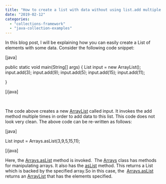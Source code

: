 ```yaml
---
title: "How to create a list with data without using list.add multiple times"
date: "2019-02-12"
categories: 
  - "collections-framework"
  - "java-collection-examples"
---
```


In this blog post, I will be explaining how you can easily create a List of elements with some data. Consider the following code snippet:

\[java\]

public static void main(String\[\] args) { List<Integer> input = new ArrayList<Integer>(); input.add(3); input.add(9); input.add(5); input.add(15); input.add(11);

}

\[/java\]

 

The code above creates a new [ArrayList](https://docs.oracle.com/javase/8/docs/api/java/util/ArrayList.html) called input. It invokes the add method multiple times in order to add data to this list. This code does not look very clean. The above code can be re-written as follows:

\[java\]

List<Integer> input = Arrays.asList(3,9,5,15,11);

\[/java\]

Here, the [Arrays.asList](https://docs.oracle.com/javase/8/docs/api/java/util/Arrays.html#asList-T...-) method is invoked.  The [Arrays](https://docs.oracle.com/javase/8/docs/api/java/util/Arrays.html) class has methods for manipulating arrays. It also has the [asList](https://docs.oracle.com/javase/8/docs/api/java/util/Arrays.html#asList-T...-) method. This returns a List which is backed by the specified array.So in this case, the  [Arrays.asList](https://docs.oracle.com/javase/8/docs/api/java/util/Arrays.html#asList-T...-) returns an [ArrayList](https://docs.oracle.com/javase/8/docs/api/java/util/ArrayList.html) that has the elements specified.
